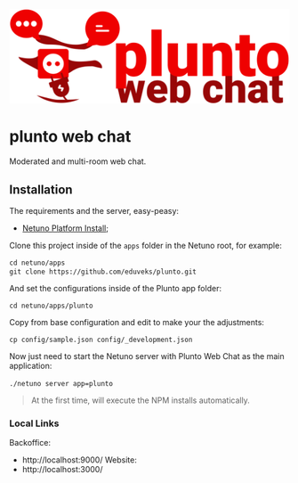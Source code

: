 ![Logo](https://raw.githubusercontent.com/eduveks/plunto/main/docs/logo.svg)

# plunto web chat

Moderated and multi-room web chat.

## Installation

The requirements and the server, easy-peasy:

- [Netuno Platform Install](https://doc.netuno.org/docs/en/installation/);

Clone this project inside of the `apps` folder in the Netuno root, for example:

```
cd netuno/apps
git clone https://github.com/eduveks/plunto.git
```

And set the configurations inside of the Plunto app folder:

```
cd netuno/apps/plunto
```

Copy from base configuration and edit to make your the adjustments:

```
cp config/sample.json config/_development.json
```

Now just need to start the Netuno server with Plunto Web Chat as the main application:

`./netuno server app=plunto`

> At the first time, will execute the NPM installs automatically.

### Local Links

Backoffice:
 - http://localhost:9000/
Website:
 - http://localhost:3000/
